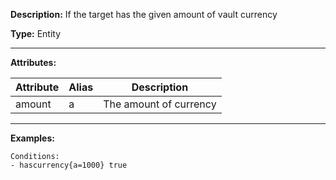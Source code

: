 **Description:** If the target has the given amount of vault currency

**Type:** Entity

---

**Attributes:**

| Attribute | Alias   | Description            |
| --------- | ------- | ---------------------- |
| amount    | a       | The amount of currency |

---

**Examples:**

```
Conditions:
- hascurrency{a=1000} true
```